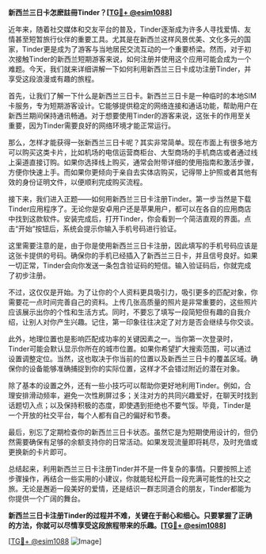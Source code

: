 **新西兰三日卡怎麽註冊Tinder？[[TG💪+ @esim1088](https://t.me/s/esim1088)]**

近年来，随着社交媒体和交友平台的普及，Tinder逐渐成为许多人寻找爱情、友情甚至短暂旅行伙伴的重要工具。尤其是在新西兰这样风景优美、文化多元的国家，Tinder更是成为了游客与当地居民交流互动的一个重要桥梁。然而，对于初次接触Tinder的新西兰短期游客来说，如何注册并使用这个应用可能会成为一个难题。今天，我们就来详细讲解一下如何利用新西兰三日卡成功注册Tinder，并享受这段浪漫或有趣的旅程。

首先，让我们了解一下什么是新西兰三日卡。新西兰三日卡是一种临时的本地SIM卡服务，专为短期游客设计。它能够提供稳定的网络连接和通话功能，帮助用户在新西兰期间保持通讯畅通。对于想要使用Tinder的游客来说，这张卡的作用至关重要，因为Tinder需要良好的网络环境才能正常运行。

那么，怎样才能获得一张新西兰三日卡呢？其实非常简单。现在市面上有很多地方可以购买这类卡片，比如机场的电信运营商柜台、大型商场的手机商店或者通过线上渠道直接订购。如果你选择线上购买，通常会附带详细的使用指南和激活步骤，方便你快速上手。而如果你更倾向于亲自去实体店购买，记得带上护照或者其他有效的身份证明文件，以便顺利完成购买流程。

接下来，我们进入正题——如何用新西兰三日卡注册Tinder。第一步当然是下载Tinder应用程序了。无论你是安卓用户还是苹果用户，都可以在各自的应用商店中找到这款软件。安装完成后，打开Tinder，你会看到一个简洁直观的界面。点击“开始”按钮后，系统会提示你输入手机号码进行验证。

这里需要注意的是，由于你是使用新西兰三日卡注册，因此填写的手机号码应该是这张卡提供的号码。确保你的手机已经插入了新西兰三日卡，并且信号良好。如果一切正常，Tinder会向你发送一条包含验证码的短信。输入验证码后，你就完成了初步注册。

不过，这仅仅是开始。为了让你的个人资料更具吸引力，吸引更多的匹配对象，你需要花一点时间完善自己的资料。上传几张高质量的照片是非常重要的，这些照片应该展示出你的个性和生活方式。同时，不要忘了填写一段简短但有趣的自我介绍，让别人对你产生兴趣。记住，第一印象往往决定了对方是否会继续与你交谈。

此外，地理位置也是影响匹配成功率的关键因素之一。当你第一次登录时，Tinder可能会默认显示你所在的城市位置。如果你希望扩大搜索范围，可以通过设置调整定位。当然，这也取决于你当前的位置以及新西兰三日卡的覆盖区域。确保你的设备能够准确捕捉到你的实际位置，这样才不会错过附近的潜在对象。

除了基本的设置之外，还有一些小技巧可以帮助你更好地利用Tinder。例如，合理安排滑动频率，避免一次性刷屏过多；关注对方的共同兴趣爱好，在聊天时找到话题切入点；以及保持积极的态度，即使遇到拒绝也不要气馁。毕竟，Tinder是一个开放的社交平台，每个人都有自己的偏好和节奏。

最后，别忘了定期检查你的新西兰三日卡状态。虽然它是为短期使用设计的，但仍然需要确保有足够的余额支持你的日常活动。如果发现流量即将耗尽，及时充值或更换新的卡片即可。

总结起来，利用新西兰三日卡注册Tinder并不是一件复杂的事情。只要按照上述步骤操作，再结合一些实用的小建议，你就能轻松开启一段充满可能性的社交之旅。无论是邂逅一段美好的爱情，还是结识一群志同道合的朋友，Tinder都能为你提供一个广阔的舞台。

**新西兰三日卡注册Tinder的过程并不难，关键在于耐心和细心。只要掌握了正确的方法，你就可以尽情享受这段旅程带来的乐趣。[[TG💪+ @esim1088](https://t.me/s/esim1088)]**

[[TG💪+ @esim1088](https://t.me/s/esim1088) ![Image](https://i.postimg.cc/4NQfJmqS/Snipaste-2025-05-13-00-14-12.png)]